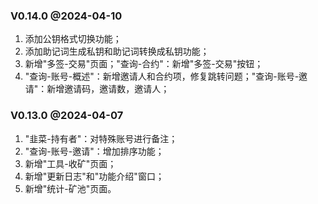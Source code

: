### V0.14.0 @2024-04-10

1. 添加公钥格式切换功能；
2. 添加助记词生成私钥和助记词转换成私钥功能；
3. 新增"多签-交易"页面；"查询-合约"：新增"多签-交易"按钮；
4. "查询-账号-概述"：新增邀请人和合约项，修复跳转问题；"查询-账号-邀请"：新增邀请码，邀请数，邀请人；

### V0.13.0 @2024-04-07

1. "韭菜-持有者"：对特殊账号进行备注；
2. "查询-账号-邀请"：增加排序功能；
3. 新增"工具-收矿"页面；
4. 新增"更新日志"和"功能介绍"窗口；
5. 新增"统计-矿池"页面。
